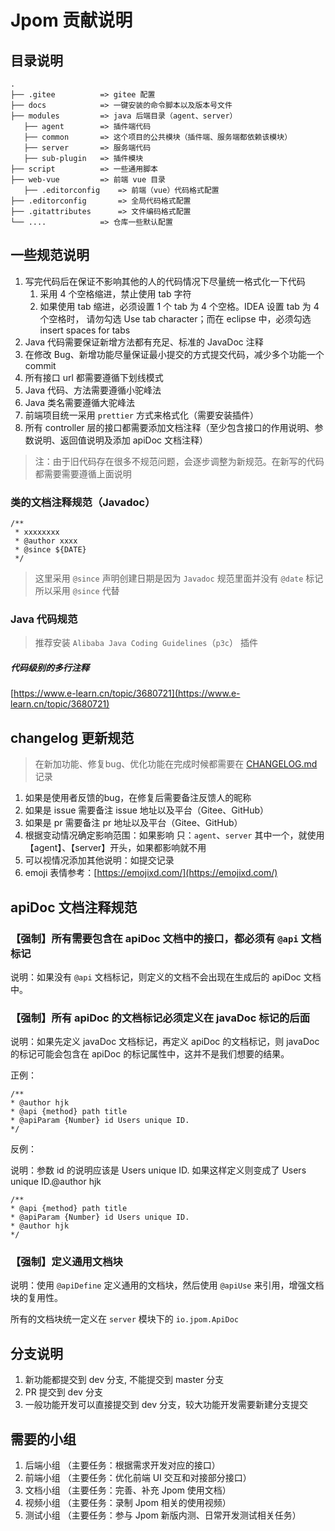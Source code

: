 # Jpom 贡献说明

## 目录说明

```
.
├── .gitee    		=> gitee 配置
├── docs      		=> 一键安装的命令脚本以及版本号文件
├── modules   		=> java 后端目录（agent、server）
   ├── agent 		=> 插件端代码
   ├── common 		=> 这个项目的公共模块（插件端、服务端都依赖该模块）
   ├── server 		=> 服务端代码
   ├── sub-plugin 	=> 插件模块
├── script    		=> 一些通用脚本
├── web-vue   		=> 前端 vue 目录
   ├── .editorconfig 	=> 前端（vue）代码格式配置
├── .editorconfig   	=> 全局代码格式配置
├── .gitattributes   	=> 文件编码格式配置
└── ....      		=> 仓库一些默认配置
```

## 一些规范说明

1. 写完代码后在保证不影响其他的人的代码情况下尽量统一格式化一下代码
	1. 采用 4 个空格缩进，禁止使用 tab 字符
	2. 如果使用 tab 缩进，必须设置 1 个 tab 为 4 个空格。IDEA 设置 tab 为 4 个空格时，
	   请勿勾选 Use tab character；而在 eclipse 中，必须勾选 insert spaces for tabs
2. Java 代码需要保证新增方法都有充足、标准的 JavaDoc 注释
3. 在修改 Bug、新增功能尽量保证最小提交的方式提交代码，减少多个功能一个 commit
4. 所有接口 url 都需要遵循下划线模式
5. Java 代码、方法需要遵循小驼峰法
6. Java 类名需要遵循大驼峰法
7. 前端项目统一采用 `prettier` 方式来格式化（需要安装插件）
8. 所有 controller 层的接口都需要添加文档注释（至少包含接口的作用说明、参数说明、返回值说明及添加 apiDoc 文档注释）

> 注：由于旧代码存在很多不规范问题，会逐步调整为新规范。在新写的代码都需要需要遵循上面说明
>
>
### 类的文档注释规范（Javadoc）

```
/**
 * xxxxxxxx
 * @author xxxx
 * @since ${DATE}
 */
```

> 这里采用 `@since` 声明创建日期是因为 `Javadoc` 规范里面并没有 `@date` 标记所以采用 `@since` 代替

### Java 代码规范

> 推荐安装 `Alibaba Java Coding Guidelines`（`p3c`） 插件

##### 代码级别的多行注释

[https://www.e-learn.cn/topic/3680721](https://www.e-learn.cn/topic/3680721)

## changelog 更新规范

> 在新加功能、修复bug、优化功能在完成时候都需要在 [CHANGELOG.md](./CHANGELOG.md) 记录

1. 如果是使用者反馈的bug，在修复后需要备注反馈人的昵称
2. 如果是 issue 需要备注 issue 地址以及平台（Gitee、GitHub）
3. 如果是 pr 需要备注 pr 地址以及平台（Gitee、GitHub）
4. 根据变动情况确定影响范围：如果影响 只：`agent`、`server` 其中一个，就使用【agent】、【server】开头，如果都影响就不用
5. 可以视情况添加其他说明：如提交记录
6. emoji 表情参考：[https://emojixd.com/](https://emojixd.com/)

## apiDoc 文档注释规范
### 【强制】所有需要包含在 apiDoc 文档中的接口，都必须有 `@api` 文档标记
说明：如果没有 `@api` 文档标记，则定义的文档不会出现在生成后的 apiDoc 文档中。

### 【强制】所有 apiDoc 的文档标记必须定义在 javaDoc 标记的后面
说明：如果先定义 javaDoc 文档标记，再定义 apiDoc 的文档标记，则 javaDoc 的标记可能会包含在 apiDoc 的标记属性中，这并不是我们想要的结果。

正例：
```
/**
* @author hjk
* @api {method} path title
* @apiParam {Number} id Users unique ID.
*/
```

反例：

说明：参数 id 的说明应该是 Users unique ID. 如果这样定义则变成了 Users unique ID.@author hjk
```
/**
* @api {method} path title
* @apiParam {Number} id Users unique ID.
* @author hjk
*/
```

### 【强制】定义通用文档块

说明：使用 `@apiDefine` 定义通用的文档块，然后使用 `@apiUse` 来引用，增强文档块的复用性。

所有的文档块统一定义在 `server` 模块下的 `io.jpom.ApiDoc`


## 分支说明

1. 新功能都提交到 dev 分支, 不能提交到 master 分支
2. PR 提交到 dev 分支
3. 一般功能开发可以直接提交到 dev 分支，较大功能开发需要新建分支提交

## 需要的小组

1. 后端小组 （主要任务：根据需求开发对应的接口）
2. 前端小组 （主要任务：优化前端 UI 交互和对接部分接口）
3. 文档小组 （主要任务：完善、补充 Jpom 使用文档）
4. 视频小组 （主要任务：录制 Jpom 相关的使用视频）
5. 测试小组 （主要任务：参与 Jpom 新版内测、日常开发测试相关任务）